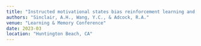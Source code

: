 ```yaml
---
title: "Instructed motivational states bias reinforcement learning and memory formation."
authors: "Sinclair, A.H., Wang, Y.C., & Adcock, R.A."
venue: "Learning & Memory Conference"
date: 2023-03
location: "Huntington Beach, CA"
---
```

